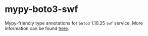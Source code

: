 # mypy-boto3-swf

Mypy-friendly type annotations for `boto3` 1.10.25 `swf` service.
More information can be found [here](https://github.com/vemel/mypy_boto3).